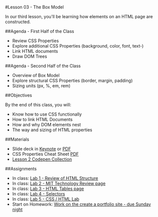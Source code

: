 #Lesson 03 - The Box Model

In our third lesson, you'll be learning how elements on an HTML page are constructed.

##Agenda - First Half of the Class

*	Review CSS Properties
* Explore additional CSS Properties (background, color, font, text-)
* Link HTML documents
* Draw DOM Trees

##Agenda - Second Half of the Class

* Overview of Box Model
* Explore structural CSS Properties (border, margin, padding)
* Sizing units (px, %, em, rem)

##Objectives

By the end of this class, you will:

* Know how to use CSS functionally
* How to link HTML Documents
* How and why DOM elements nest
* The way and sizing of HTML properties


##Materials

* Slide deck in [Keynote](GA-FEWD-lesson03-box-model.key) or [PDF](GA-FEWD-lesson03-box-model.pdf)
* CSS Properties Cheat Sheet [PDF](CSS2-Visual-Cheat-Sheet.pdf)
* [Lesson 2 Codepen Collection](http://codepen.io/collection/DPMGOB/)


##Assignments
* In class: [Lab 1 - Review of HTML Structure](https://github.com/ga-students/FEWD-DC-25/tree/master/Week_01_Basics/02_css_basics/assignments/01-structure-it)
* In class: [Lab 2 - MIT Technology Review page](https://github.com/ga-students/FEWD-DC-25/tree/master/Week_01_Basics/02_css_basics/assignments/02-semantic-layout)
* In class: [Lab 3 - HTML Tables page](https://github.com/ga-students/FEWD-DC-25/tree/master/Week_01_Basics/02_css_basics/assignments/03-table-for-your-troubles)
* In class: [Lab 4 - Selectors](https://github.com/ga-students/FEWD-DC-25/tree/master/Week_01_Basics/02_css_basics/assignments/04-css-identification)
* In class: [Lab 5 - CSS / HTML Lab](https://github.com/ga-students/FEWD-DC-25/tree/master/Week_01_Basics/02_css_basics/assignments/05-css-experiment-time)
* Start on Homework: [Work on the create a portfolio site - due Sunday night](https://github.com/ga-students/FEWD-DC-25/tree/master/Week_01_Basics/homework)
